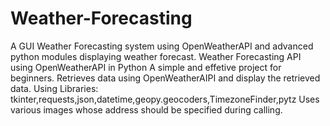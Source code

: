 # Weather-Forecasting
A GUI Weather Forecasting system using OpenWeatherAPI and advanced python modules displaying weather forecast.
Weather Forecasting API using OpenWeatherAPI in Python A simple and effetive project for beginners. Retrieves data using OpenWeatherAIPI and display the retrieved data. Using Libraries: tkinter,requests,json,datetime,geopy.geocoders,TimezoneFinder,pytz Uses various images whose address should be specified during calling.
